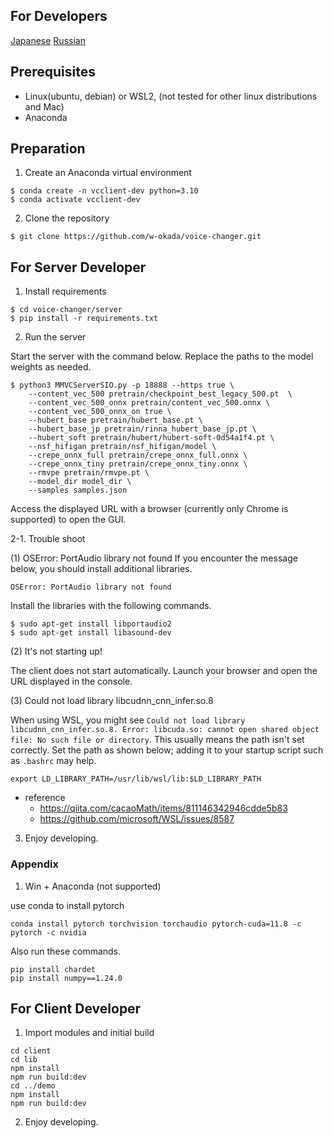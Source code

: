 ## For Developers

[Japanese](/README_dev_ja.md) [Russian](/README_dev_ru.md)

## Prerequisites

- Linux(ubuntu, debian) or WSL2, (not tested for other linux distributions and Mac)
- Anaconda

## Preparation

1. Create an Anaconda virtual environment

```
$ conda create -n vcclient-dev python=3.10
$ conda activate vcclient-dev
```

2. Clone the repository

```
$ git clone https://github.com/w-okada/voice-changer.git
```

## For Server Developer

1. Install requirements

```
$ cd voice-changer/server
$ pip install -r requirements.txt
```

2. Run the server

Start the server with the command below. Replace the paths to the model weights as needed.

```
$ python3 MMVCServerSIO.py -p 18888 --https true \
    --content_vec_500 pretrain/checkpoint_best_legacy_500.pt  \
    --content_vec_500_onnx pretrain/content_vec_500.onnx \
    --content_vec_500_onnx_on true \
    --hubert_base pretrain/hubert_base.pt \
    --hubert_base_jp pretrain/rinna_hubert_base_jp.pt \
    --hubert_soft pretrain/hubert/hubert-soft-0d54a1f4.pt \
    --nsf_hifigan pretrain/nsf_hifigan/model \
    --crepe_onnx_full pretrain/crepe_onnx_full.onnx \
    --crepe_onnx_tiny pretrain/crepe_onnx_tiny.onnx \
    --rmvpe pretrain/rmvpe.pt \
    --model_dir model_dir \
    --samples samples.json

```

Access the displayed URL with a browser (currently only Chrome is supported) to open the GUI.

2-1. Trouble shoot

(1) OSError: PortAudio library not found
If you encounter the message below, you should install additional libraries.

```
OSError: PortAudio library not found
```

Install the libraries with the following commands.

```
$ sudo apt-get install libportaudio2
$ sudo apt-get install libasound-dev
```

(2) It's not starting up!

The client does not start automatically. Launch your browser and open the URL displayed in the console.

(3) Could not load library libcudnn_cnn_infer.so.8

When using WSL, you might see `Could not load library libcudnn_cnn_infer.so.8. Error: libcuda.so: cannot open shared object file: No such file or directory`. This usually means the path isn't set correctly. Set the path as shown below; adding it to your startup script such as `.bashrc` may help.

```
export LD_LIBRARY_PATH=/usr/lib/wsl/lib:$LD_LIBRARY_PATH
```

- reference
  - https://qiita.com/cacaoMath/items/811146342946cdde5b83
  - https://github.com/microsoft/WSL/issues/8587

3. Enjoy developing.

### Appendix

1. Win + Anaconda (not supported)

use conda to install pytorch

```
conda install pytorch torchvision torchaudio pytorch-cuda=11.8 -c pytorch -c nvidia
```

Also run these commands.

```
pip install chardet
pip install numpy==1.24.0
```

## For Client Developer

1. Import modules and initial build

```
cd client
cd lib
npm install
npm run build:dev
cd ../demo
npm install
npm run build:dev
```

2. Enjoy developing.
